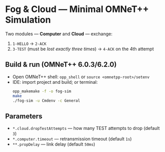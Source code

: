 # Fog & Cloud — Minimal OMNeT++ Simulation

Two modules — **Computer** and **Cloud** — exchange:

1. `1-HELLO` → `2-ACK`
2. `3-TEST` (must be *lost exactly three times*) → `4-ACK` on the 4th attempt

## Build & run (OMNeT++ 6.0.3/6.2.0)
- Open OMNeT++ shell: `opp_shell` or `source <omnetpp-root>/setenv`
- IDE: import project and build; or terminal:
    ```bash
    opp_makemake -f -o fog-sim
    make
    ./fog-sim -u Cmdenv -c General
    ```

## Parameters
- `*.cloud.dropTestAttempts` — how many TEST attempts to drop (default `3`)
- `*.computer.timeout` — retransmission timeout (default `1s`)
- `**.propDelay` — link delay (default `50ms`)